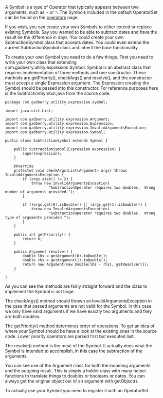 A Symbol is a type of Operator that typically appears between two arguments, such as + or `*`.  The Symbols included in the default OperatorSet can be found on the [operators](Operators.md) page.

If you wish, you can create your own Symbols to either extend or replace existing Symbols.  Say you wanted to be able to subtract dates and have the result be the difference in days.  You could create your own SubtractionSymbol class that accepts dates.  You could even extend the current SubtractionSymbol class and inherit the base functionality.

To create your own Symbol you need to do a few things.  First you need to write your own class that extending com.gadberry.utility.expression.Symbol.  Symbol is an abstract class that requires implementation of three methods and one constructor.  These methods are getPriority(), checkArgs() and resolve(), and the constructor must accept a single Expression argument.  The Expression creating the Symbol should be passed into this constructor.  For reference purposes here is the SubtractionSymbol.java from the source code.

```
package com.gadberry.utility.expression.symbol;

import java.util.List;

import com.gadberry.utility.expression.Argument;
import com.gadberry.utility.expression.Expression;
import com.gadberry.utility.expression.InvalidArgumentsException;
import com.gadberry.utility.expression.Symbol;

public class SubtractionSymbol extends Symbol {

	public SubtractionSymbol(Expression expression) {
		super(expression);
	}

	@Override
	protected void checkArgs(List<Argument> args) throws InvalidArgumentsException {
		if (args.size() != 2) {
			throw new InvalidArgumentsException(
					"SubtractionOperator requires two doubles.  Wrong number of arguments provided.");
		}

		if (!args.get(0).isDouble() || !args.get(1).isDouble()) {
			throw new InvalidArgumentsException(
					"SubtractionOperator requires two doubles.  Wrong type of arguments provided.");
		}
	}

	public int getPriority() {
		return 6;
	}

	public Argument resolve() {
		double lhs = getArgument(0).toDouble();
		double rhs = getArgument(1).toDouble();
		return new Argument(new Double(lhs - rhs), getResolver());
	}

}
```

As you can see the methods are fairly straight forward and the class to implement the Symbol is not large.

The checkArgs() method should thrown an InvalidArgumentsException in the case that passed arguments are not valid for the Symbol.  In this case we only have valid arguments if we have exactly two arguments and they are both doubles.

The getPriority() method determines order of operations.  To get an idea of where your Symbol should be have a look at the existing ones in the source code.  Lower priority operators are parsed first but executed last.

The resolve() method is the meat of the Symbol.  It actually does what the Symbol is intended to accomplish, in this case the subtraction of the arguments.

You can see use of the Argument class for both the incoming arguments and the outgoing result.  This is simply a holder class with many helper functions to translate things to doubles or booleans or dates.  You can always get the original object out of an argument with getObject().

To actually use your Symbol you need to register it with an OperatorSet.